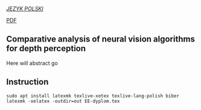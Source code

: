 *[JĘZYK POLSKI](README.md)*

[PDF](./out/EE-dyplom.pdf)

## Comparative analysis of neural vision algorithms for depth perception
Here will abstract go

## Instruction
```
sudo apt install latexmk texlive-xetex texlive-lang-polish biber
latexmk -xelatex -outdir=out EE-dyplom.tex
```

